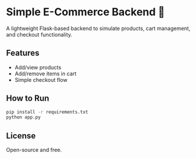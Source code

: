 # Simple E-Commerce Backend 🛒

A lightweight Flask-based backend to simulate products, cart management, and checkout functionality.

## Features
- Add/view products
- Add/remove items in cart
- Simple checkout flow

## How to Run
```bash
pip install -r requirements.txt
python app.py
```

## License
Open-source and free.